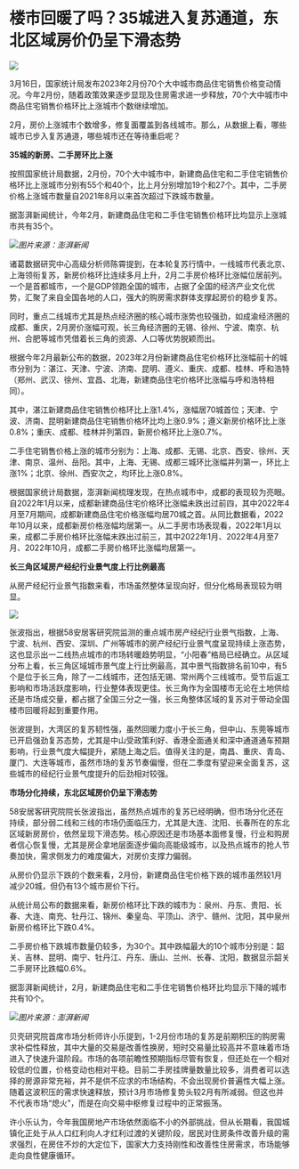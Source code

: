 # 楼市回暖了吗？35城进入复苏通道，东北区域房价仍呈下滑态势

![](https://inews.gtimg.com/newsapp_bt/0/15755943562/1000)

3月16日，国家统计局发布2023年2月份70个大中城市商品住宅销售价格变动情况。今年2月份，随着政策效果逐步显现及住房需求进一步释放，70个大中城市中商品住宅销售价格环比上涨城市个数继续增加。

2月，房价上涨城市个数增多，修复面覆盖到各线城市。那么，从数据上看，哪些城市已步入复苏通道，哪些城市还在等待重启呢？

**35城的新房、二手房环比上涨**

按照国家统计局数据，2月份，70个大中城市中，新建商品住宅和二手住宅销售价格环比上涨城市分别有55个和40个，比上月分别增加19个和27个。其中，二手房价格上涨城市数量自2021年8月以来首次超过下跌城市数量。

据澎湃新闻统计，今年2月，新建商品住宅和二手住宅销售价格环比均显示上涨城市共有35个。

![](https://inews.gtimg.com/newsapp_bt/0/15755943796/1000)_图片来源：澎湃新闻_

诸葛数据研究中心高级分析师陈霄提到，在本轮复苏行情中，一线城市代表北京、上海领衔复苏，新房价格环比连续多月上升，2月二手房价格环比涨幅位居前列。一个是首都城市，一个是GDP领跑全国的城市，占据了全国的经济产业文化优势，汇聚了来自全国各地的人口，强大的购房需求群体支撑起房价的稳步复苏。

同时，重点二线城市尤其是热点经济圈的核心城市涨势也较强劲，如成渝经济圈的成都、重庆，2月房价涨幅可观，长三角经济圈的无锡、徐州、宁波、南京、杭州、合肥等城市凭借着长三角的资源、人口等优势脱颖而出。

根据今年2月最新公布的数据，2023年2月份新建商品住宅价格环比涨幅前十的城市分别为：湛江、天津、宁波、济南、昆明、遵义、重庆、成都、桂林、呼和浩特（郑州、武汉、徐州、宜昌、北海，新建商品住宅价格环比涨幅与呼和浩特相同）。

其中，湛江新建商品住宅销售价格环比上涨1.4%，涨幅居70城首位；天津、宁波、济南、昆明新建商品住宅销售价格环比均上涨0.9%；遵义新房价格环比上涨0.8%；重庆、成都、桂林并列第四，新房价格环比上涨0.7%。

二手住宅销售价格上涨的城市分别为：上海、成都、无锡、北京、西安、徐州、天津、南京、温州、岳阳。其中，上海、无锡、成都三城环比涨幅并列第一，环比上涨1%；北京、徐州、西安次之，均环比上涨0.8%。

根据国家统计局数据，澎湃新闻梳理发现，在热点城市中，成都的表现较为亮眼。自2022年1月以来，成都新建商品住宅价格环比涨幅未跌出过前四，其中2022年4月至7月期间，成都新建商品住宅价格涨幅均居70城之首。从同比数据看，2022年10月以来，成都新房价格涨幅均居第一。从二手房市场表现看，2022年1月以来，成都二手房价格环比涨幅未跌出过前三，其中2022年1月、2022年4月至7月、2022年10月，成都二手房价格环比涨幅均居第一。

**长三角区域房产经纪行业景气度上行比例最高**

从房产经纪行业景气指数来看，市场虽然整体呈现向好，但分化格局表现较为明显。

![](https://inews.gtimg.com/newsapp_bt/0/15755943801/1000)

张波指出，根据58安居客研究院监测的重点城市房产经纪行业景气指数，上海、宁波、杭州、西安、深圳、广州等城市的房产经纪行业景气度呈现持续上涨态势，这也显示出一二线热点城市的市场转暖趋势明显，“小阳春”格局已经确立。从区域分布上看，长三角区域城市景气度上行比例最高，其中景气指数排名前10中，有5个是位于长三角，除了一二线城市，还包括无锡、常州两个三线城市。受节后返工影响和市场活跃度影响，行业整体表现更佳。长三角作为全国楼市无论在土地供给还是市场成交量，都占据了全国三分之一强，长三角整体区域的复苏对于带动全国楼市回暖将起到重要作用。

张波提到，大湾区的复苏韧性强，虽然回暖力度小于长三角，但中山、东莞等城市已开启强劲复苏态势，尤其是中山受政策利好、香港全面通关和深中通道通车预期影响，行业景气度大幅提升，紧随上海之后。值得关注的是，南昌、重庆、青岛、厦门、大连等城市，虽然市场的复苏节奏偏慢，但在二季度有望迎来全面复苏，这些城市的经纪行业景气度提升的后劲相对较强。

**市场分化持续，东北区域房价仍呈下滑态势**

58安居客研究院院长张波指出，虽然热点城市的复苏已经明确，但市场分化还在持续，部分弱二线和三线的市场仍面临压力，尤其是大连、沈阳、长春所在的东北区域新房房价，依然呈现下滑态势。核心原因还是市场基本面修复慢，行业和购房者信心恢复慢，尤其是房企拿地层面逐步偏向高能级城市，以及热点城市的抢人节奏加快，需求侧发力的难度偏大，对房价支撑力偏弱。

从房价仍显示下跌的个数来看，2月份，新建商品住宅价格下跌的城市虽然较1月减少20城，但仍有13个城市房价下行。

从统计局公布的数据来看，新房价格环比下跌的城市为：泉州、丹东、贵阳、长春、大连、南充、牡丹江、锦州、秦皇岛、平顶山、济宁、赣州、沈阳，其中泉州新房价格环比下跌0.4%。

二手房价格下跌城市数量仍较多，为30个。其中跌幅最大的10个城市分别是：韶关、吉林、昆明、南宁、牡丹江、丹东、唐山、兰州、长春、沈阳，数据显示韶关二手房环比跌幅0.6%。

据澎湃新闻统计，2月，新建商品住宅和二手住宅销售价格环比均显示下降的城市共有10个。

![](https://inews.gtimg.com/newsapp_bt/0/15755943805/1000)_图片来源：澎湃新闻_

贝壳研究院首席市场分析师许小乐提到，1-2月份市场的复苏是前期积压的购房需求补偿性释放，其中大量的交易是改善性换房，短时交易量比较高并不意味着市场进入了快速升温阶段。市场的各项前瞻性预期指标尽管有恢复，但还处在一个相对较低的位置，价格变动也相对平稳。目前二手房挂牌量数量比较多，消费者可以选择的房源非常充裕，并不是供不应求的市场结构，不会出现房价普遍性大幅上涨。随着这波积压的需求快速释放，预计3月市场修复势头较2月有所减弱。但这也并不代表市场“熄火”，而是在向交易中枢修复过程中的正常振荡。

许小乐认为，今年我国房地产市场依然面临不小的外部挑战，但从长期看，我国城镇化正处于从人口红利向人才红利过渡的关键阶段，居民对住房条件改善升级的需求强烈，在房住不炒的大定位下，国家大力支持刚性和改善性住房需求，市场能够走向良性健康循环。

